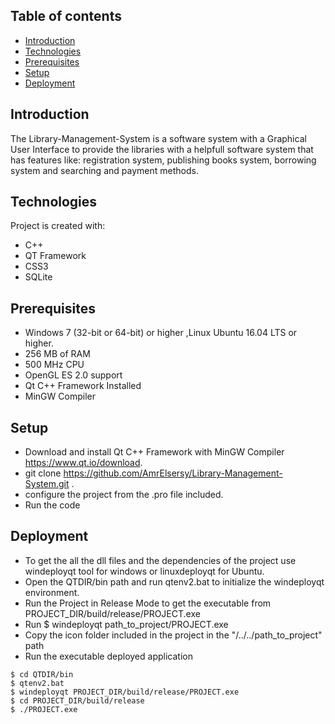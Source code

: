 ## Table of contents
* [Introduction](#general-info)
* [Technologies](#technologies)
* [Prerequisites](#Prerequisites)
* [Setup](#setup)
* [Deployment](#Deployment)

## Introduction
The Library-Management-System is a software system with a Graphical User Interface to provide the libraries with a helpfull software system that has features like: registration system, publishing books system, borrowing system and searching and payment methods.

## Technologies
Project is created with:
*	C++
*	QT Framework
*	CSS3
*	SQLite

## Prerequisites
*	Windows 7 (32-bit or 64-bit) or higher ,Linux Ubuntu 16.04 LTS or higher.
*	256 MB of RAM
*	500 MHz CPU
*	OpenGL ES 2.0 support 
*	Qt C++ Framework Installed
*	MinGW Compiler

## Setup
*	Download and install Qt C++ Framework with MinGW Compiler https://www.qt.io/download.
*	git clone https://github.com/AmrElsersy/Library-Management-System.git .
*	configure the project from the .pro file included.
*	Run the code

## Deployment
*	To get the all the dll files and the dependencies of the project use windeployqt tool for windows or linuxdeployqt for Ubuntu.
*	Open the QTDIR/bin path and run qtenv2.bat to initialize the windeployqt environment.
* Run the Project in Release Mode to get the executable from PROJECT_DIR/build/release/PROJECT.exe
* Run $ windeployqt path_to_project/PROJECT.exe
* Copy the icon folder included in the project in the "/../../path_to_project" path
* Run the executable deployed application
```
$ cd QTDIR/bin
$ qtenv2.bat
$ windeployqt PROJECT_DIR/build/release/PROJECT.exe
$ cd PROJECT_DIR/build/release
$ ./PROJECT.exe
```


